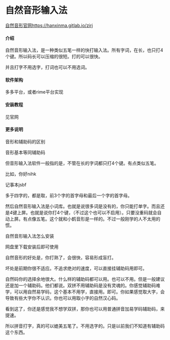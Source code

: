 # 自然音形输入法

[自然音形官网https://hanxinma.gitlab.io/zirj](https://hanxinma.gitlab.io/zirj/)

#### 介绍

自然音形输入法，是一种类似五笔一样的快打输入法。所有字词，在长，也只打4个键。所以码长可以压缩的很短。打的可以很快。

并且打字不用选字，打词也可以不用选词。

#### 软件架构
多多平台，或者rime平台实现


#### 安装教程

见官网

#### 更多说明


音形和辅助码的区别

音形基本等同辅助码

但音形输入法软件一般指的是，不管在长的字词都只打4个键。有点类似五笔。

比如，你好nihk

记事本jsbf

多于四字的，都是取，前3个字的首字母和最后一个字的首字母。

然后自然音形输入法是小词库。也就是说很多词是没有的，你只能打单字。而且还是4键上屏。也就是说你打4个键，（不过这个也可以不启用）。只要没重码就会自动上屏。有点像五笔。这个就和小鹤音形是一样的。不过一般刚学的人不太用的惯。

自然音形输入法怎么安装

网盘里下载安装后即可使用

自然音形的好处是，你打熟了，会很快，容易形成盲打。

坏处是前期你很不适应。不追求绝对的速度，可以直接挂辅助码用即可。

自然码你的选择余地很大。什么样的辅助码都可以用。也可以不用。但是一般建议还是加一个辅助码。他们都说。双拼不用辅助码是没有灵魂的。你感觉辅助码难学，可以用自然易学码，这个基本不用学，直接用。即可。你如果感觉取大字，会导致有些大字你不认识。你也可以用取小字的自然汉心码。



看到这了，你还是感觉我不想学双拼，那你也可以用普通拼音加易学码辅助码，来提速。

所以拼音打字，真的可以媲美五笔了。不用选字的。只是以前我们不知道有辅助码这个东西。
